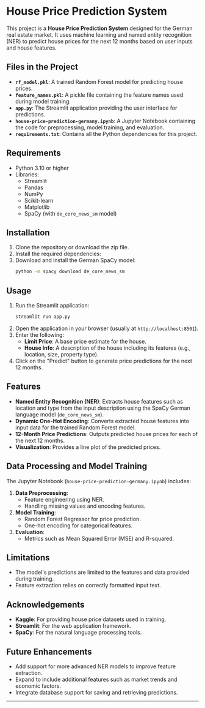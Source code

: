 
# House Price Prediction System

This project is a **House Price Prediction System** designed for the German real estate market. It uses machine learning and named entity recognition (NER) to predict house prices for the next 12 months based on user inputs and house features.

## Files in the Project

- **`rf_model.pkl`**: A trained Random Forest model for predicting house prices.
- **`feature_names.pkl`**: A pickle file containing the feature names used during model training.
- **`app.py`**: The Streamlit application providing the user interface for predictions.
- **`house-price-prediction-germany.ipynb`**: A Jupyter Notebook containing the code for preprocessing, model training, and evaluation.
- **`requirements.txt`**: Contains all the Python dependencies for this project.

## Requirements

- Python 3.10 or higher
- Libraries:
  - Streamlit
  - Pandas
  - NumPy
  - Scikit-learn
  - Matplotlib
  - SpaCy (with `de_core_news_sm` model)

## Installation

1. Clone the repository or download the zip file.
2. Install the required dependencies:
3. Download and install the German SpaCy model:
   ```bash
   python -m spacy download de_core_news_sm
   ```

## Usage

1. Run the Streamlit application:
   ```bash
   streamlit run app.py
   ```
2. Open the application in your browser (usually at `http://localhost:8501`).
3. Enter the following:
   - **Limit Price**: A base price estimate for the house.
   - **House Info**: A description of the house including its features (e.g., location, size, property type).
4. Click on the "Predict" button to generate price predictions for the next 12 months.

## Features

- **Named Entity Recognition (NER)**: Extracts house features such as location and type from the input description using the SpaCy German language model (`de_core_news_sm`).
- **Dynamic One-Hot Encoding**: Converts extracted house features into input data for the trained Random Forest model.
- **12-Month Price Predictions**: Outputs predicted house prices for each of the next 12 months.
- **Visualization**: Provides a line plot of the predicted prices.

## Data Processing and Model Training

The Jupyter Notebook (`house-price-prediction-germany.ipynb`) includes:
1. **Data Preprocessing**:
   - Feature engineering using NER.
   - Handling missing values and encoding features.
2. **Model Training**:
   - Random Forest Regressor for price prediction.
   - One-hot encoding for categorical features.
3. **Evaluation**:
   - Metrics such as Mean Squared Error (MSE) and R-squared.

## Limitations

- The model's predictions are limited to the features and data provided during training.
- Feature extraction relies on correctly formatted input text.

## Acknowledgements

- **Kaggle**: For providing house price datasets used in training.
- **Streamlit**: For the web application framework.
- **SpaCy**: For the natural language processing tools.

## Future Enhancements

- Add support for more advanced NER models to improve feature extraction.
- Expand to include additional features such as market trends and economic factors.
- Integrate database support for saving and retrieving predictions.

---
